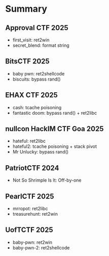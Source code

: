 # Summary
## Approval CTF 2025
- first_visit: ret2win
- secret_blend: format string
## BitsCTF 2025
- baby pwn: ret2shellcode
- biscuits: bypass rand()
## EHAX CTF 2025
- cash: tcache poisoning
- fantastic doom: bypass rand() + ret2libc
## nullcon HackIM CTF Goa 2025
- hateful: ret2libc
- hateful2: tcache poisoning + stack pivot
- Mr Unlucky: bypass rand()
## PatriotCTF 2024
- Not So Shrimple Is It: Off-by-one
## PearlCTF 2025
- mrropot: ret2libc
- treasurehunt: ret2win
## UofTCTF 2025
- baby-pwn: ret2win
- baby-pwn-2: ret2shellcode
